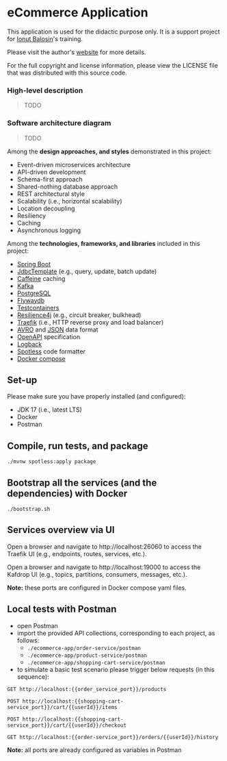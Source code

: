 # eCommerce Application

This application is used for the didactic purpose only. It is a support project for [Ionut Balosin](https://www.ionutbalosin.com/training)'s training.

Please visit the author's [website](https://www.ionutbalosin.com) for more details.

For the full copyright and license information, please view the LICENSE file that was distributed with this source code.

### High-level description

> TODO

### Software architecture diagram

> TODO

Among the **design approaches, and styles** demonstrated in this project:

- Event-driven microservices architecture
- API-driven development
- Schema-first approach
- Shared-nothing database approach
- REST architectural style
- Scalability (i.e., horizontal scalability)
- Location decoupling
- Resiliency
- Caching
- Asynchronous logging

Among the **technologies, frameworks, and libraries** included in this project:

- [Spring Boot](https://spring.io/projects/spring-boot)
- [JdbcTemplate](https://docs.spring.io/spring-framework/docs/current/javadoc-api/org/springframework/jdbc/core/JdbcTemplate.html) (e.g., query, update, batch update)
- [Caffeine](https://github.com/ben-manes/caffeine) caching
- [Kafka](https://kafka.apache.org)
- [PostgreSQL](https://www.postgresql.org)
- [Flywaydb](https://flywaydb.org)
- [Testcontainers](https://www.testcontainers.org)
- [Resilience4j](https://github.com/resilience4j/resilience4j) (e.g., circuit breaker, bulkhead)
- [Traefik](https://traefik.io) (i.e., HTTP reverse proxy and load balancer)
- [AVRO](https://avro.apache.org) and [JSON](https://www.json.org) data format
- [OpenAPI](https://www.openapis.org/) specification
- [Logback](https://logback.qos.ch/)
- [Spotless](https://github.com/diffplug/spotless) code formatter
- [Docker compose](https://docs.docker.com/compose/)

## Set-up

Please make sure you have properly installed (and configured):

- JDK 17 (i.e., latest LTS)
- Docker
- Postman

## Compile, run tests, and package

```
./mvnw spotless:apply package
```

## Bootstrap all the services (and the dependencies) with Docker

```
./bootstrap.sh
```

## Services overview via UI 

Open a browser and navigate to http://localhost:26060 to access the Traefik UI (e.g., endpoints, routes, services, etc.). 

Open a browser and navigate to http://localhost:19000 to access the Kafdrop UI (e.g., topics, partitions, consumers, messages, etc.).

**Note:** these ports are configured in Docker compose yaml files.

## Local tests with Postman

- open Postman
- import the provided API collections, corresponding to each project, as follows:
  - `./ecommerce-app/order-service/postman`
  - `./ecommerce-app/product-service/postman`
  - `./ecommerce-app/shopping-cart-service/postman`
- to simulate a basic test scenario please trigger below requests (in this sequence):

```
GET http://localhost:{{order_service_port}}/products
```
```
POST http://localhost:{{shopping-cart-service_port}}/cart/{{userId}}/items
```
```
POST http://localhost:{{shopping-cart-service_port}}/cart/{{userId}}/checkout
```
```
GET http://localhost:{{order-service_port}}/orders/{{userId}}/history
```

**Note:** all ports are already configured as variables in Postman
